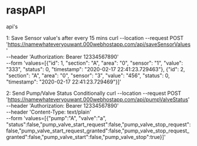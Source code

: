 # raspAPI
api's

1: Save Sensor value's after every 15 mins
curl --location --request POST 'https://namewhateveryouwant.000webhostapp.com/api/saveSensorValues' \
--header 'Authorization: Bearer 12334567890' \
--form 'values=[{"id": 1, "section": "A", "area": "0", "sensor": "1", "value": "333", "status": 0, "timestamp": "2020-02-17 22:41:23.729463"}, {"id": 2, "section": "A", "area": "0", "sensor": "3", "value": "456", "status": 0, "timestamp": "2020-02-17 22:41:23.729469"}]'

2: Send Pump/Valve Status Conditionally
curl --location --request POST 'https://namewhateveryouwant.000webhostapp.com/api/pumpValveStatus' \
--header 'Authorization: Bearer 12334567890' \
--header 'Content-Type: text/plain' \
--form 'values=[{"pump":"A", "valve":"a", "status":false,"pump_valve_start_request":false,"pump_valve_stop_request":false,"pump_valve_start_request_granted":false,"pump_valve_stop_request_granted":false,"pump_valve_start":false,"pump_valve_stop":true}]'
